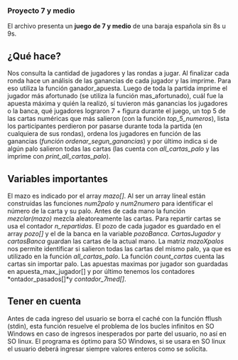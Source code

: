 ### Proyecto 7 y medio
El archivo presenta un **juego de 7 y medio** de una baraja española sin 8s u 9s.

## ¿Qué hace?
Nos consulta la cantidad de jugadores y las rondas a jugar.
Al finalizar cada ronda hace un análisis de las ganancias de cada jugador y las imprime. Para eso utiliza la función ganador_apuesta.
Luego de toda la partida imprime el jugador más afortunado (se utiliza la función mas_afortunado), cuál fue la apuesta máxima y quién la realizó, sí tuvieron más ganancias los jugadores o la banca, qué jugadores lograron 7 + figura durante el juego, un top 5 de las cartas numéricas que más salieron (con la función *top_5_numeros*), lista los participantes perdieron por pasarse durante toda la partida (en cualquiera de sus rondas), ordena los jugadores en función de las ganancias (*función ordenar_segun_ganancias*) y por último indica si de algún palo salieron todas las cartas (las cuenta con *all_cartas_palo* y las imprime con *print_all_cartas_palo*).

## Variables importantes
El mazo es indicado por el array *mazo[]*. Al ser un array líneal están construidas las funciones *num2palo* y *num2numero* para identificar el número de la carta y su palo. Antes de cada mano la función *mezclar(mazo)* mezcla aleatoreamente las cartas.
Para repartir cartas se usa el contador *n_repartidas*.
El pozo de cada jugador es guardado en el array *pozo[]* y el de la banca en la variable *pozoBanca*. *CartasJugador* y *cartasBanca* guardan las cartas de la actual mano.
La matriz *mazoXpalos* nos permite identificar si salieron todas las cartas del mismo palo, ya que es utilizado en la función *all_cartas_palo*.
La función *count_cartas* cuenta las cartas sin importar palo.
Las apuestas maximas por jugador son guardadas en apuesta_max_jugador[] y por último tenemos los contadores *ontador_pasados[]*y *contador_7med[]*.

## Tener en cuenta
Antes de cada ingreso del usuario se borra el caché con la función fflush (stdin), esta función resuelve el problema de los bucles infinitos en SO Windows en caso de ingresos inesperados por parte del usuario, no así en SO linux. El programa es óptimo para SO Windows, si se usara en SO linux el usuario deberá ingresar siempre valores enteros como se solicita.
